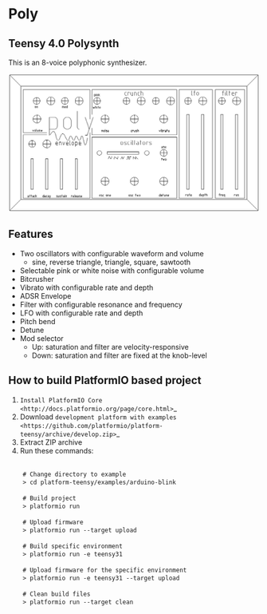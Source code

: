 # Poly

## Teensy 4.0 Polysynth

This is an 8-voice polyphonic synthesizer.

![Poly](https://github.com/dallinw/Poly/blob/master/Screen%20Shot%202019-11-13%20at%208.35.47%20AM.png)

## Features
* Two oscillators with configurable waveform and volume
  * sine, reverse triangle, triangle, square, sawtooth
* Selectable pink or white noise with configurable volume
* Bitcrusher
* Vibrato with configurable rate and depth
* ADSR Envelope
* Filter with configurable resonance and frequency
* LFO with configurable rate and depth
* Pitch bend
* Detune
* Mod selector
     * Up: saturation and filter are velocity-responsive
     * Down: saturation and filter are fixed at the knob-level

## How to build PlatformIO based project

1. `Install PlatformIO Core <http://docs.platformio.org/page/core.html>`_
2. Download `development platform with examples <https://github.com/platformio/platform-teensy/archive/develop.zip>`_
3. Extract ZIP archive
4. Run these commands:

```

    # Change directory to example
    > cd platform-teensy/examples/arduino-blink

    # Build project
    > platformio run

    # Upload firmware
    > platformio run --target upload

    # Build specific environment
    > platformio run -e teensy31

    # Upload firmware for the specific environment
    > platformio run -e teensy31 --target upload

    # Clean build files
    > platformio run --target clean
```
